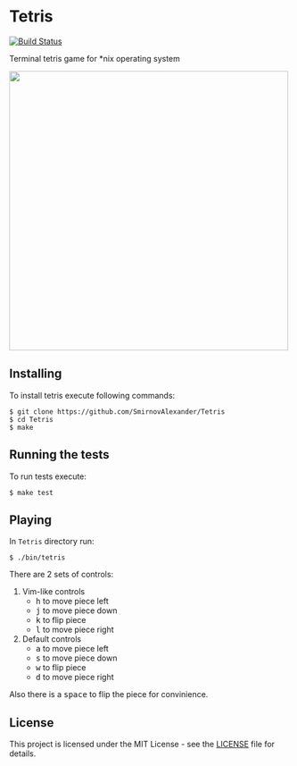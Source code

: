 # Tetris

[![Build Status](https://travis-ci.com/SmirnovAlexander/Tetris.svg?branch=master)](https://travis-ci.com/SmirnovAlexander/Tetris)

Terminal tetris game for *nix operating system

<img src="https://user-images.githubusercontent.com/32129186/82892702-9d1bba80-9f58-11ea-955b-c69c7cabbba9.gif" width="500" />

## Installing

To install tetris execute following commands:

```
$ git clone https://github.com/SmirnovAlexander/Tetris
$ cd Tetris
$ make
```

## Running the tests

To run tests execute:

```
$ make test
```

## Playing

In `Tetris` directory run:

```
$ ./bin/tetris
```

There are 2 sets of controls:
1) Vim-like controls 
    - <kbd>h</kbd> to move piece left
    - <kbd>j</kbd> to move piece down
    - <kbd>k</kbd> to flip piece
    - <kbd>l</kbd> to move piece right
2) Default controls
    - <kbd>a</kbd> to move piece left
    - <kbd>s</kbd> to move piece down
    - <kbd>w</kbd> to flip piece
    - <kbd>d</kbd> to move piece right
    
Also there is a <kbd>space</kbd> to flip the piece for convinience.
    
## License

This project is licensed under the MIT License - see the [LICENSE](LICENSE) file for details.
